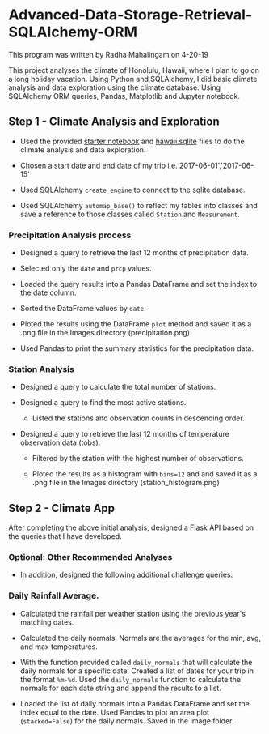 # Advanced-Data-Storage-Retrieval-SQLAlchemy-ORM

This program was written by Radha Mahalingam on 4-20-19

This project analyses the climate of Honolulu, Hawaii, where I plan to go on a long holiday vacation.  Using Python and SQLAlchemy, I did basic climate analysis and data exploration using the climate database. Using SQLAlchemy ORM queries, Pandas, Matplotlib and Jupyter notebook.

## Step 1 - Climate Analysis and Exploration

* Used the provided [starter notebook](climate_starter.ipynb) and [hawaii.sqlite](Resources/hawaii.sqlite) files to do the climate analysis and data exploration.

* Chosen a start date and end date of my trip i.e. 2017-06-01','2017-06-15'

* Used SQLAlchemy `create_engine` to connect to the sqlite database.

* Used SQLAlchemy `automap_base()` to reflect my tables into classes and save a reference to those classes called `Station` and `Measurement`.

### Precipitation Analysis process

* Designed a query to retrieve the last 12 months of precipitation data.

* Selected only the `date` and `prcp` values.

* Loaded the query results into a Pandas DataFrame and set the index to the date column.

* Sorted the DataFrame values by `date`.

* Ploted the results using the DataFrame `plot` method and saved it as a .png file in the Images directory (precipitation.png)

* Used Pandas to print the summary statistics for the precipitation data.

### Station Analysis

* Designed a query to calculate the total number of stations.

* Designed a query to find the most active stations.

  * Listed the stations and observation counts in descending order.

* Designed a query to retrieve the last 12 months of temperature observation data (tobs).

  * Filtered by the station with the highest number of observations.

  * Ploted the results as a histogram with `bins=12` and and saved it as a .png file in the Images directory (station_histogram.png)

## Step 2 - Climate App

After completing the above initial analysis, designed a Flask API based on the queries that I have developed.

### Optional: Other Recommended Analyses

* In addition, designed the following additional challenge queries. 

### Daily Rainfall Average.

* Calculated the rainfall per weather station using the previous year's matching dates.

* Calculated the daily normals. Normals are the averages for the min, avg, and max temperatures.

* With the function provided called `daily_normals` that will calculate the daily normals for a specific date.   Created a list of dates for your trip in the format `%m-%d`. Used the `daily_normals` function to calculate the normals for each date string and append the results to a list.

* Loaded the list of daily normals into a Pandas DataFrame and set the index equal to the date. Used Pandas to plot an area plot (`stacked=False`) for the daily normals. Saved in the Image folder.
